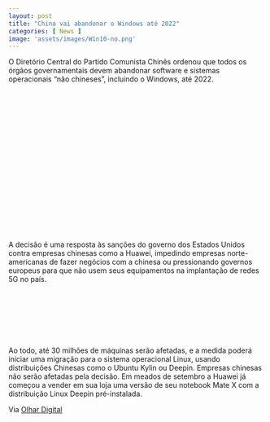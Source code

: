 ```yaml
---
layout: post
title: "China vai abandonar o Windows até 2022"
categories: [ News ]
image: 'assets/images/Win10-no.png'
---
```

O Diretório Central do Partido Comunista Chinês ordenou que todos os órgãos governamentais devem abandonar software e sistemas operacionais “não chineses”, incluindo o Windows, até 2022. 

<!-- QUADRADO -->
<script async src="//pagead2.googlesyndication.com/pagead/js/adsbygoogle.js"></script>
<ins class="adsbygoogle"
style="display:inline-block;width:336px;height:280px"
data-ad-client="ca-pub-2838251107855362"
data-ad-slot="5351066970"></ins>
<script>
(adsbygoogle = window.adsbygoogle || []).push({});
</script>

A decisão é uma resposta às sanções do governo dos Estados Unidos contra empresas chinesas como a Huawei, impedindo empresas norte-americanas de fazer negócios com a chinesa ou pressionando governos europeus para que não usem seus equipamentos na implantação de redes 5G no país.

<!-- MINI ANÚNCIO -->
<script async src="//pagead2.googlesyndication.com/pagead/js/adsbygoogle.js"></script>
<!-- Games Root -->
<ins class="adsbygoogle"
style="display:inline-block;width:730px;height:95px"
data-ad-client="ca-pub-2838251107855362"
data-ad-slot="5351066970"></ins>
<script>
(adsbygoogle = window.adsbygoogle || []).push({});
</script>

Ao todo, até 30 milhões de máquinas serão afetadas, e a medida poderá iniciar uma migração para o sistema operacional Linux, usando distribuições Chinesas como o Ubuntu Kylin ou Deepin. Empresas chinesas não serão afetadas pela decisão. Em meados de setembro a Huawei já começou a vender em sua loja uma versão de seu notebook Mate X com a distribuição Linux Deepin pré-instalada.

<!-- RETANGULO LARGO 2 -->
<script async src="//pagead2.googlesyndication.com/pagead/js/adsbygoogle.js"></script>
<ins class="adsbygoogle"
style="display:block; text-align:center;"
data-ad-layout="in-article"
data-ad-format="fluid"
data-ad-client="ca-pub-2838251107855362"
data-ad-slot="8549252987"></ins>
<script>
(adsbygoogle = window.adsbygoogle || []).push({});
</script>

Via [Olhar Digital](https://olhardigital.com.br/video/china-vai-abandonar-o-windows-ate-2022/94134)
